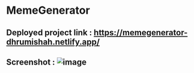 # MemeGenerator

## Deployed project link : https://memegenerator-dhrumishah.netlify.app/

## Screenshot : ![image](https://user-images.githubusercontent.com/84569241/191889862-78a9081b-d6bd-4485-8fca-b6e373bf66b2.png)

